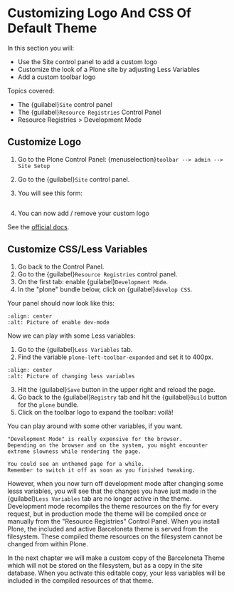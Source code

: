 # Customizing Logo And CSS Of Default Theme

In this section you will:

- Use the Site control panel to add a custom logo
- Customize the look of a Plone site by adjusting Less Variables
- Add a custom toolbar logo

Topics covered:

- The {guilabel}`Site` control panel
- The {guilabel}`Resource Registries` Control Panel
- Resource Registries > Development Mode

## Customize Logo

1. Go to the Plone Control Panel: {menuselection}`toolbar --> admin --> Site Setup`

2. Go to the {guilabel}`Site` control panel.

3. You will see this form:

   ```{image} https://docs.plone.org/_images/change-logo-in-site-control-panel.png
   ```

4. You can now add / remove your custom logo

See the [official docs](https://docs.plone.org/adapt-and-extend/change-the-logo.html).

## Customize CSS/Less Variables

1. Go back to the Control Panel.
2. Go to the {guilabel}`Resource Registries` control panel.
3. On the first tab: enable {guilabel}`Development Mode`.
4. In the "plone" bundle below, click on {guilabel}`develop CSS`.

Your panel should now look like this:

```{image} _static/theming-dev_mode_on.png
:align: center
:alt: Picture of enable dev-mode
```

Now we can play with some Less variables:

1. Go to the {guilabel}`Less Variables` tab.
2. Find the variable `plone-left-toolbar-expanded` and set it to 400px.

```{image} _static/theming-less_var_hack.png
:align: center
:alt: Picture of changing less variables
```

3. Hit the {guilabel}`Save` button in the upper right and reload the page.
4. Go back to the {guilabel}`Registry` tab and hit the {guilabel}`Build` button for the `plone` bundle.
5. Click on the toolbar logo to expand the toolbar: voilá!

You can play around with some other variables, if you want.

```{Warning}
"Development Mode" is really expensive for the browser.
Depending on the browser and on the system, you might encounter extreme slowness while rendering the page.

You could see an unthemed page for a while.
Remember to switch it off as soon as you finished tweaking.
```

However, when you now turn off development mode after changing some lesss variables, you will see that the
changes you have just made in the {guilabel}`Less Variables` tab are no longer active in the theme.
Development mode recompiles the theme resources on the fly for every request, but in production mode the
theme will be compiled once or manually from the "Resource Registries" Control Panel. When you install
Plone, the included and active Barceloneta theme is served from the filesystem. These compiled theme
resources on the filesystem cannot be changed from within Plone.

In the next chapter we will make a custom copy of the Barceloneta Theme which will not be stored on the filesystem,
but as a copy in the site database. When you activate this editable copy, your less variables will be included in the
compiled resources of that theme.

